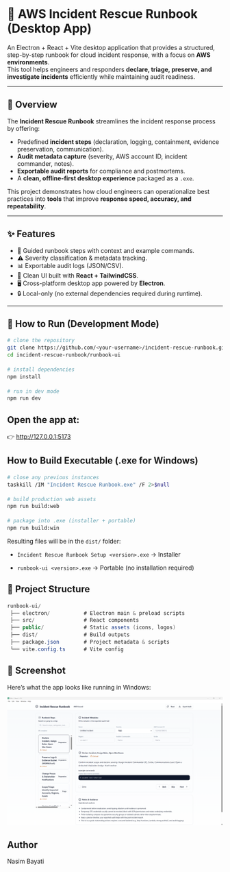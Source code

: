 # 🚨 AWS Incident Rescue Runbook (Desktop App)

An Electron + React + Vite desktop application that provides a structured, step-by-step runbook for cloud incident response, with a focus on **AWS environments**.  
This tool helps engineers and responders **declare, triage, preserve, and investigate incidents** efficiently while maintaining audit readiness.

---

## 📖 Overview
The **Incident Rescue Runbook** streamlines the incident response process by offering:
- Predefined **incident steps** (declaration, logging, containment, evidence preservation, communication).
- **Audit metadata capture** (severity, AWS account ID, incident commander, notes).
- **Exportable audit reports** for compliance and postmortems.
- A **clean, offline-first desktop experience** packaged as a `.exe`.

This project demonstrates how cloud engineers can operationalize best practices into **tools** that improve **response speed, accuracy, and repeatability**.

---

## ✨ Features
- 📝 Guided runbook steps with context and example commands.
- ⚠️ Severity classification & metadata tracking.
- 📊 Exportable audit logs (JSON/CSV).
- 🎨 Clean UI built with **React + TailwindCSS**.
- 🖥️ Cross-platform desktop app powered by **Electron**.
- 🔒 Local-only (no external dependencies required during runtime).

---

## 🚀 How to Run (Development Mode)
```bash
# clone the repository
git clone https://github.com/<your-username>/incident-rescue-runbook.git
cd incident-rescue-runbook/runbook-ui

# install dependencies
npm install

# run in dev mode
npm run dev
```

## Open the app at:
👉 http://127.0.0.1:5173

## How to Build Executable (.exe for Windows)
```bash
# close any previous instances
taskkill /IM "Incident Rescue Runbook.exe" /F 2>$null

# build production web assets
npm run build:web

# package into .exe (installer + portable)
npm run build:win
```

Resulting files will be in the `dist/` folder:

* `Incident Rescue Runbook Setup <version>.exe` → Installer

* `runbook-ui <version>.exe` → Portable (no installation required)

## 📂 Project Structure
```csharp
runbook-ui/
 ├── electron/           # Electron main & preload scripts
 ├── src/                # React components
 ├── public/             # Static assets (icons, logos)
 ├── dist/               # Build outputs
 ├── package.json        # Project metadata & scripts
 └── vite.config.ts      # Vite config
```

## 📸 Screenshot

Here’s what the app looks like running in Windows:

![Incident Rescue Runbook UI](./screenshots/app-ui.png)


## Author

Nasim Bayati